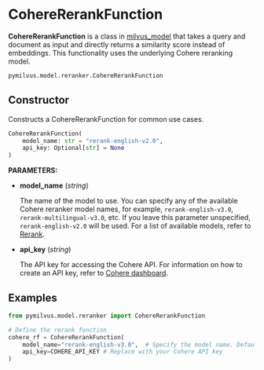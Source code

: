 # CohereRerankFunction

**CohereRerankFunction** is a class in [milvus_model](https://github.com/milvus-io/milvus-model) that takes a query and document as input and directly returns a similarity score instead of embeddings. This functionality uses the underlying Cohere reranking model.

```python
pymilvus.model.reranker.CohereRerankFunction
```

## Constructor

Constructs a CohereRerankFunction for common use cases.

```python
CohereRerankFunction(
    model_name: str = "rerank-english-v2.0",
    api_key: Optional[str] = None
)
```

**PARAMETERS:**

- **model_name** (*string*)

    The name of the model to use. You can specify any of the available Cohere reranker model names, for example, `rerank-english-v3.0`, `rerank-multilingual-v3.0`, etc. If you leave this parameter unspecified, `rerank-english-v2.0` will be used. For a list of available models, refer to [Rerank](https://docs.cohere.com/docs/rerank-2).

- **api_key** (*string*)

    The API key for accessing the Cohere API. For information on how to create an API key, refer to [Cohere dashboard](https://dashboard.cohere.com/api-keys).

## Examples

```python
from pymilvus.model.reranker import CohereRerankFunction

# Define the rerank function
cohere_rf = CohereRerankFunction(
    model_name="rerank-english-v3.0",  # Specify the model name. Defaults to `rerank-english-v2.0`.
    api_key=COHERE_API_KEY # Replace with your Cohere API key
)
```

<DocCardList />